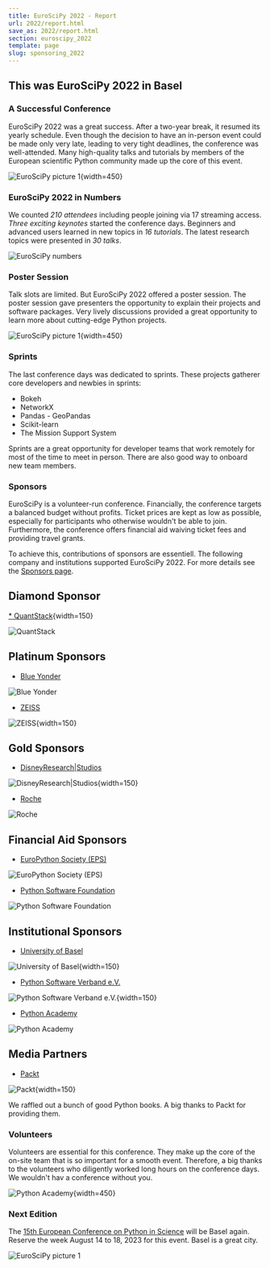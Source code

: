 ```yaml
---
title: EuroSciPy 2022 - Report
url: 2022/report.html
save_as: 2022/report.html
section: euroscipy_2022
template: page
slug: sponsoring_2022
---
```


## This was EuroSciPy 2022 in Basel

### A Successful Conference

EuroSciPy 2022 was a great success.
After a two-year break, it resumed its yearly schedule.
Even though the decision to have an in-person event could be made only very
late, leading to very tight deadlines,
the conference was well-attended.
Many high-quality talks and tutorials by members of the European scientific
Python community made up the core of this event.

![EuroSciPy picture 1](../static/2022/report/talk_programming_skills_1.jpeg){width=450}

### EuroSciPy 2022 in Numbers

We counted *210 attendees* including people joining via 17 streaming access.
*Three exciting keynotes* started the conference days.
Beginners and advanced users learned in new topics in *16 tutorials*.
The latest research topics were presented in *30 talks*.


![EuroSciPy numbers](../static/2022/report/numbers.png)

### Poster Session

Talk slots are limited.
But EuroSciPy 2022 offered a poster session.
The poster session gave presenters the opportunity to explain their projects
and software packages.
Very lively discussions provided a great opportunity to learn more about
cutting-edge Python projects.

![EuroSciPy picture 1](../static/2022/report/pyscript.jpeg){width=450}

### Sprints

The last conference days was dedicated to sprints.
These projects gatherer core developers and newbies in sprints:

* Bokeh
* NetworkX
* Pandas - GeoPandas
* Scikit-learn
* The Mission Support System

Sprints are a great opportunity for developer teams that work remotely for most
of the time to meet in person.
There are also good way to onboard new team members.

### Sponsors

EuroSciPy is a volunteer-run conference.
Financially, the conference targets a balanced budget without profits.
Ticket prices are kept as low as possible, especially for participants who
otherwise wouldn't be able to join.
Furthermore, the conference offers financial aid waiving ticket fees and
providing travel grants.

To achieve this, contributions of sponsors are essentiell.
The following company and institutions supported EuroSciPy 2022.
For more details see the [Sponsors page](current_sponsors.html).

## Diamond Sponsor

[* QuantStack](https://quantstack.net/){width=150}

![QuantStack](../static/2022/sponsors/sponsor_logos/quantstack.svg#logo_large)

## Platinum Sponsors

* [Blue Yonder](https://blueyonder.com/)

![Blue Yonder](../static/2022/sponsors/sponsor_logos/blue_yonder.svg#logo_medium)

* [ZEISS](https://www.zeiss.de)

![ZEISS](../static/2022/sponsors/sponsor_logos/zeiss_logo.png){width=150}


## Gold Sponsors

* [DisneyResearch|Studios](https://studios.disneyresearch.com/)

![DisneyResearch|Studios](../static/2022/sponsors/sponsor_logos/DRS_Logo.png){width=150}

* [Roche](https://www.roche.com/)

![Roche](../static/2022/sponsors/sponsor_logos/Roche_Logo.svg#logo_medium)


## Financial Aid Sponsors

* [EuroPython Society (EPS)](https://www.europython-society.org/)

![EuroPython Society (EPS)](../static/2022/sponsors/sponsor_logos/eps_logo.svg#logo_medium)

* [Python Software Foundation](https://www.python.org/)

![Python Software Foundation](../static/2022/sponsors/sponsor_logos/psf_logo.svg#logo_medium)

## Institutional Sponsors

* [University of Basel](https://www.unibas.ch/en.html)

![University of Basel](../static/2022/sponsors/sponsor_logos/UniBas_Logo_EN_Schwarz_RGB_55.jpg){width=150}

* [Python Software Verband e.V.](https://python-verband.org/)

![Python Software Verband e.V.](../static/2022/sponsors/sponsor_logos/python_software_verband.png){width=150}

* [Python Academy](https://www.python-academy.com/)

![Python Academy](../static/2022/sponsors/sponsor_logos/python_academy.png)


## Media Partners

* [Packt](https://packt.com)

![Packt](../static/2022/sponsors/sponsor_logos/Packt_Logo.png){width=150}

We raffled out a bunch of good Python books.
A big thanks to Packt for providing them.

### Volunteers

Volunteers are essential for this conference.
They make up the core of the on-site team that is so important for a smooth
event.
Therefore, a big thanks to the volunteers who diligently worked long hours on
the conference days.
We wouldn't hav a conference without you.

![Python Academy](../static/2022/report/volunteers.png){width=450}


### Next Edition

The
[15th European Conference on Python in Science](https://www.euroscipy.org/2023/)
will be Basel again.
Reserve the week August 14 to 18, 2023 for this event.
Basel is a great city.

![EuroSciPy picture 1](../static/2022/report/euroscipy_2023.png)